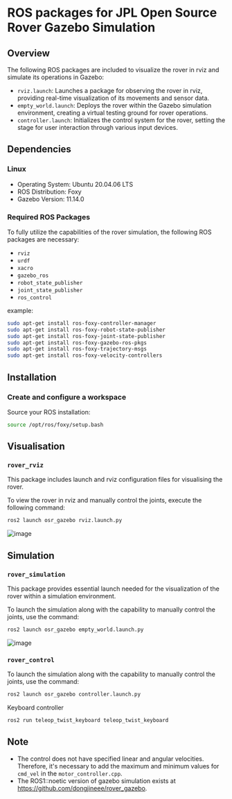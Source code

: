 # ROS packages for JPL Open Source Rover Gazebo Simulation

## Overview
The following ROS packages are included to visualize the rover in rviz and simulate its operations in Gazebo:

- `rviz.launch`: Launches a package for observing the rover in rviz, providing real-time visualization of its movements and sensor data.
- `empty_world.launch`: Deploys the rover within the Gazebo simulation environment, creating a virtual testing ground for rover operations.
- `controller.launch`: Initializes the control system for the rover, setting the stage for user interaction through various input devices.

## Dependencies

### Linux
- Operating System: Ubuntu 20.04.06 LTS
- ROS Distribution: Foxy
- Gazebo Version: 11.14.0

### Required ROS Packages
To fully utilize the capabilities of the rover simulation, the following ROS packages are necessary:

- `rviz`
- `urdf`
- `xacro`
- `gazebo_ros`
- `robot_state_publisher`
- `joint_state_publisher`
- `ros_control`

example:
```bash
sudo apt-get install ros-foxy-controller-manager
sudo apt-get install ros-foxy-robot-state-publisher
sudo apt-get install ros-foxy-joint-state-publisher
sudo apt-get install ros-foxy-gazebo-ros-pkgs
sudo apt-get install ros-foxy-trajectory-msgs
sudo apt-get install ros-foxy-velocity-controllers
```

## Installation

### Create and configure a workspace
Source your ROS installation:
```bash
source /opt/ros/foxy/setup.bash
```

## Visualisation

### `rover_rviz`

This package includes launch and rviz configuration files for visualising the rover.

To view the rover in rviz and manually control the joints, execute the following command:

```bash
ros2 launch osr_gazebo rviz.launch.py
```
![image](https://github.com/dongjineee/rover_gazebo/assets/150753899/f49548d0-8ecb-4b25-8ce6-bd643bb90b1a)

## Simulation

### `rover_simulation`

This package provides essential launch needed for the visualization of the rover within a simulation environment.

To launch the simulation along with the capability to manually control the joints, use the command:


```bash
ros2 launch osr_gazebo empty_world.launch.py
```
![image](https://github.com/dongjineee/rover_gazebo/assets/150753899/481e0aaf-6336-45e5-b138-49ee7df5e509)

### `rover_control`

To launch the simulation along with the capability to manually control the joints, use the command:
```bash
ros2 launch osr_gazebo controller.launch.py
```
Keyboard controller
```bash
ros2 run teleop_twist_keyboard teleop_twist_keyboard
```
## Note
- The control does not have specified linear and angular velocities. Therefore, it's necessary to add the maximum and minimum values for `cmd_vel` in the `motor_controller.cpp`.
- The ROS1::noetic version of gazebo simulation exists at https://github.com/dongjineee/rover_gazebo.


